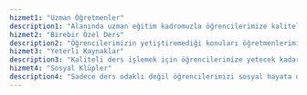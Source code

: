 ```yaml
---
hizmet1: "Uzman Öğretmenler"
description1: "Alanında uzman eğitim kadromuzla öğrencilerimize kaliteli eğitim vermekteyiz."
hizmet2: "Birebir Özel Ders"
description2: "Öğrencilerimizin yetiştiremediği konuları öğretmenlerimiz ile bire bir işleyerek eksiklerini tamamlıyoruz."
hizmet3: "Yeterli Kaynaklar"
description3: "Kaliteli ders işlemek için öğrencilerimize yetecek kadar kaynağımız mevcuttur."
hizmet4: "Sosyal Klüpler"
description4: "Sadece ders odaklı değil öğrencilerimizi sosyal hayata daha iyi adapte olmaları için rehberlik yapıyoruz."
---
```


